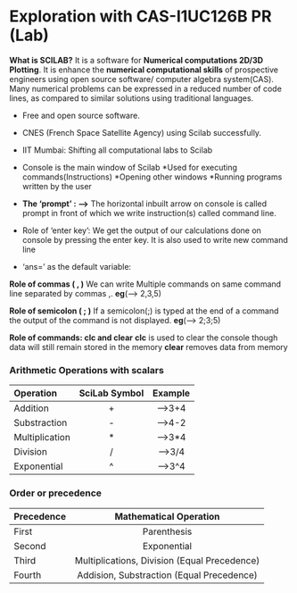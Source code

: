 # Exploration with CAS-I1UC126B PR (Lab)

**What is SCILAB?** It is a software for **Numerical computations 2D/3D Plotting**. It is enhance the **numerical computational skills** of prospective engineers using open  source software/ computer algebra system(CAS). Many numerical problems can be expressed in a reduced number of code lines, as compared to similar solutions using traditional languages.

* Free and open source software.
* CNES (French Space Satellite Agency) using Scilab successfully.
* IIT Mumbai: Shifting all computational labs to Scilab
* Console is the main window of Scilab
*Used for executing commands(Instructions)
*Opening other windows
*Running programs written by the user

* **The ‘prompt’  :        -->** The horizontal inbuilt arrow on console is called prompt in front of which we write instruction(s) called command line.
* Role of ‘enter key’:  We get the output of our calculations done on console by pressing the enter key. It is also used to write new command line 
* ‘ans=’ as the default variable:

**Role of commas ( , )** We can write Multiple commands on same command line separated by commas ,. **eg**(--> 2,3,5)

**Role of semicolon ( ; )** If a semicolon(;) is typed at the end of a command the output of the command is not displayed. **eg**(--> 2;3;5)

**Role of commands:  clc  and  clear**
**clc** is used to clear the console  though data will still remain stored in the memory
**clear** removes data from memory

###   Arithmetic Operations with scalars

| Operation | SciLab Symbol | Example |
| :---            |  :---:  |        :---: |
| Addition        | +       |   -->3+4     |               
| Substraction    | -       |   -->4-2     |
| Multiplication  | *       |   -->3*4     |
| Division        | /       |   -->3/4     |
| Exponential     | ^       |   -->3^4     |

###   Order or precedence
|  Precedence  | Mathematical Operation |
| :---         |     :---:              |
| First        | Parenthesis            |
| Second       | Exponential            |
| Third        | Multiplications, Division (Equal Precedence) |
| Fourth       | Addision, Substraction (Equal Precedence)    |



